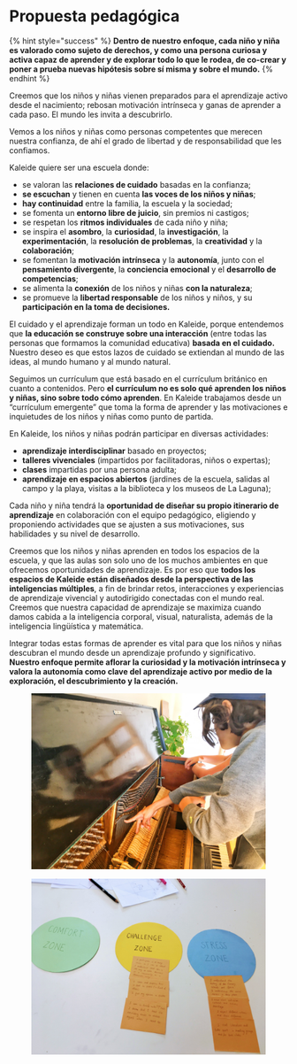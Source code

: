 # Propuesta pedagógica

{% hint style="success" %}
**Dentro de nuestro enfoque, cada niño y niña es valorado como sujeto de derechos, y como una persona curiosa y activa capaz de aprender y de explorar todo lo que le rodea, de co-crear y poner a prueba nuevas hipótesis sobre sí misma y sobre el mundo.**&#x20;
{% endhint %}

Creemos que los niños y niñas vienen preparados para el aprendizaje activo desde el nacimiento; rebosan motivación intrínseca y ganas de aprender a cada paso. El mundo les invita a descubrirlo.&#x20;

Vemos a los niños y niñas como personas competentes que merecen nuestra confianza, de ahí el grado de libertad y de responsabilidad que les confiamos.

Kaleide quiere ser una escuela donde:

* se valoran las **relaciones de cuidado** basadas en la confianza;
* **se escuchan** y tienen en cuenta **las voces de los niños y niñas**;
* **hay continuidad** entre la familia, la escuela y la sociedad;
* se fomenta un **entorno libre de juicio**, sin premios ni castigos;
* se respetan los **ritmos individuales** de cada niño y niña;
* se inspira el **asombro**, la **curiosidad**, la **investigación**, la **experimentación**, la **resolución de problemas**, la **creatividad** y la **colaboración**;
* se fomentan la **motivación intrínseca** y la **autonomía**, junto con el **pensamiento divergente**, la **conciencia emocional** y el **desarrollo de competencias**;
* se alimenta la **conexión** de los niños y niñas **con la naturaleza**;
* se promueve la **libertad responsable** de los niños y niños, y su **participación en la toma de decisiones.**

El cuidado y el aprendizaje forman un todo en Kaleide, porque entendemos que **la educación se construye sobre una interacción** (entre todas las personas que formamos la comunidad educativa) **basada en el cuidado.** Nuestro deseo es que estos lazos de cuidado se extiendan al mundo de las ideas, al mundo humano y al mundo natural.

Seguimos un currículum que está basado en el currículum británico en cuanto a contenidos. Pero **el currículum no es solo qué aprenden los niños y niñas, sino sobre todo cómo aprenden**. En Kaleide trabajamos desde un “currículum emergente” que toma la forma de aprender y las motivaciones e inquietudes de los niños y niñas como punto de partida.

En Kaleide, los niños y niñas podrán participar en diversas actividades:

* **aprendizaje interdisciplinar** basado en proyectos;
* **talleres vivenciales** (impartidos por facilitadoras, niños o expertas);
* **clases** impartidas por una persona adulta;
* **aprendizaje en espacios abiertos** (jardines de la escuela, salidas al campo y la playa, visitas a la biblioteca y los museos de La Laguna);

Cada niño y niña tendrá la **oportunidad de diseñar su propio itinerario de aprendizaje** en colaboración con el equipo pedagógico, eligiendo y proponiendo actividades que se ajusten a sus motivaciones, sus habilidades y su nivel de desarrollo.

Creemos que los niños y niñas aprenden en todos los espacios de la escuela, y que las aulas son solo uno de los muchos ambientes en que ofrecemos oportunidades de aprendizaje. Es por eso que **todos los espacios de Kaleide están diseñados desde la perspectiva de las inteligencias múltiples**, a fin de brindar retos, interacciones y experiencias de aprendizaje vivencial y autodirigido conectadas con el mundo real. Creemos que nuestra capacidad de aprendizaje se maximiza cuando damos cabida a la inteligencia corporal, visual, naturalista, además de la inteligencia lingüística y matemática.

Integrar todas estas formas de aprender es vital para que los niños y niñas descubran el mundo desde un aprendizaje profundo y significativo. **Nuestro enfoque permite aflorar la curiosidad y la motivación intrínseca y valora la autonomía como clave del aprendizaje activo por medio de la exploración, el descubrimiento y la creación.**

<figure><img src="../../.gitbook/assets/IMG_0438.JPG" alt=""><figcaption></figcaption></figure>

<figure><img src="../../.gitbook/assets/IMG_0962.JPG" alt=""><figcaption></figcaption></figure>
